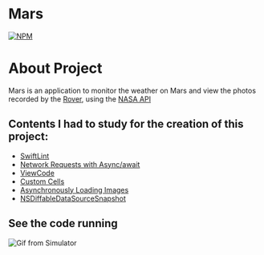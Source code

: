 # Mars
[![NPM](https://img.shields.io/github/license/Robsonmxms/Mars)](https://github.com/Robsonmxms/Mars/blob/main/LICENSE)

# About Project
Mars is an application to monitor the weather on Mars and view the photos recorded by the [Rover](https://mars.nasa.gov/mer/mission/rover/), using the [NASA API](https://api.nasa.gov)

## Contents I had to study for the creation of this project:
- [SwiftLint](https://github.com/realm/SwiftLint)
- [Network Requests with Async/await](https://swiftsenpai.com/swift/async-await-network-requests/)
- [ViewCode](https://pedroalvarez-29395.medium.com/view-code-em-ios-a-control-framework-to-eliminate-interface-builders-449fa1884958)
- [Custom Cells](https://medium.com/@kemalekren/swift-create-custom-tableview-cell-with-programmatically-in-ios-835d3880513d)
- [Asynchronously Loading Images](https://stackoverflow.com/questions/37018916/swift-async-load-image)
- [NSDiffableDataSourceSnapshot](https://developer.apple.com/documentation/uikit/nsdiffabledatasourcesnapshot)

## See the code running
![Gif from Simulator](https://github.com/Robsonmxms/Mars/blob/main/application.gif)
